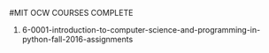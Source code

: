 #MIT OCW COURSES COMPLETE


1. 6-0001-introduction-to-computer-science-and-programming-in-python-fall-2016-assignments

